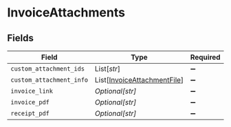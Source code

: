 # InvoiceAttachments


## Fields

| Field                                                                       | Type                                                                        | Required                                                                    | Description                                                                 |
| --------------------------------------------------------------------------- | --------------------------------------------------------------------------- | --------------------------------------------------------------------------- | --------------------------------------------------------------------------- |
| `custom_attachment_ids`                                                     | List[*str*]                                                                 | :heavy_minus_sign:                                                          | N/A                                                                         |
| `custom_attachment_info`                                                    | List[[InvoiceAttachmentFile](../../models/shared/invoiceattachmentfile.md)] | :heavy_minus_sign:                                                          | N/A                                                                         |
| `invoice_link`                                                              | *Optional[str]*                                                             | :heavy_minus_sign:                                                          | N/A                                                                         |
| `invoice_pdf`                                                               | *Optional[str]*                                                             | :heavy_minus_sign:                                                          | N/A                                                                         |
| `receipt_pdf`                                                               | *Optional[str]*                                                             | :heavy_minus_sign:                                                          | N/A                                                                         |